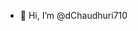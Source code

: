 - 👋 Hi, I’m @dChaudhuri710

<!---
dChaudhuri710/dChaudhuri710 is a ✨ special ✨ repository because its `README.md` (this file) appears on your GitHub profile.
You can click the Preview link to take a look at your changes.
--->
